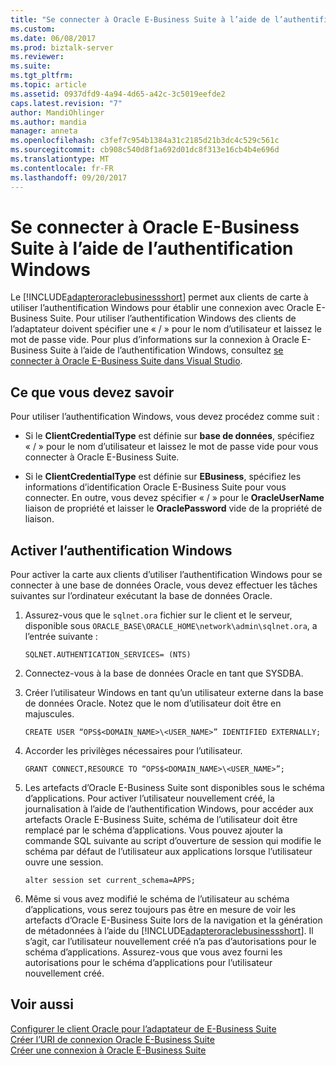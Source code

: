 ```yaml
---
title: "Se connecter à Oracle E-Business Suite à l’aide de l’authentification Windows | Documents Microsoft"
ms.custom: 
ms.date: 06/08/2017
ms.prod: biztalk-server
ms.reviewer: 
ms.suite: 
ms.tgt_pltfrm: 
ms.topic: article
ms.assetid: 0937dfd9-4a94-4d65-a42c-3c5019eefde2
caps.latest.revision: "7"
author: MandiOhlinger
ms.author: mandia
manager: anneta
ms.openlocfilehash: c3fef7c954b1384a31c2185d21b3dc4c529c561c
ms.sourcegitcommit: cb908c540d8f1a692d01dc8f313e16cb4b4e696d
ms.translationtype: MT
ms.contentlocale: fr-FR
ms.lasthandoff: 09/20/2017
---
```

# <a name="connect-to-oracle-e-business-suite-using-windows-authentication"></a>Se connecter à Oracle E-Business Suite à l’aide de l’authentification Windows
Le [!INCLUDE[adapteroraclebusinessshort](../../includes/adapteroraclebusinessshort-md.md)] permet aux clients de carte à utiliser l’authentification Windows pour établir une connexion avec Oracle E-Business Suite. Pour utiliser l’authentification Windows des clients de l’adaptateur doivent spécifier une « / » pour le nom d’utilisateur et laissez le mot de passe vide. Pour plus d’informations sur la connexion à Oracle E-Business Suite à l’aide de l’authentification Windows, consultez [se connecter à Oracle E-Business Suite dans Visual Studio](../../adapters-and-accelerators/adapter-oracle-ebs/connect-to-the-oracle-e-business-suite-in-visual-studio.md).  

## <a name="what-you-need-to-know"></a>Ce que vous devez savoir  
 Pour utiliser l’authentification Windows, vous devez procédez comme suit :  
  
-   Si le **ClientCredentialType** est définie sur **base de données**, spécifiez « / » pour le nom d’utilisateur et laissez le mot de passe vide pour vous connecter à Oracle E-Business Suite.  
  
-   Si le **ClientCredentialType** est définie sur **EBusiness**, spécifiez les informations d’identification Oracle E-Business Suite pour vous connecter. En outre, vous devez spécifier « / » pour le **OracleUserName** liaison de propriété et laisser le **OraclePassword** vide de la propriété de liaison.  

## <a name="enable-windows-authentication"></a>Activer l’authentification Windows  
 Pour activer la carte aux clients d’utiliser l’authentification Windows pour se connecter à une base de données Oracle, vous devez effectuer les tâches suivantes sur l’ordinateur exécutant la base de données Oracle.  
  
1.  Assurez-vous que le `sqlnet.ora` fichier sur le client et le serveur, disponible sous `ORACLE_BASE\ORACLE_HOME\network\admin\sqlnet.ora`, a l’entrée suivante :  
  
    ```  
    SQLNET.AUTHENTICATION_SERVICES= (NTS)  
    ```  
  
2.  Connectez-vous à la base de données Oracle en tant que SYSDBA.  
  
3.  Créer l’utilisateur Windows en tant qu’un utilisateur externe dans la base de données Oracle. Notez que le nom d’utilisateur doit être en majuscules.  
  
    ```  
    CREATE USER “OPS$<DOMAIN_NAME>\<USER_NAME>” IDENTIFIED EXTERNALLY;  
    ```  
  
4.  Accorder les privilèges nécessaires pour l’utilisateur.  
  
    ```  
    GRANT CONNECT,RESOURCE TO “OPS$<DOMAIN_NAME>\<USER_NAME>”;  
    ```  
  
5.  Les artefacts d’Oracle E-Business Suite sont disponibles sous le schéma d’applications. Pour activer l’utilisateur nouvellement créé, la journalisation à l’aide de l’authentification Windows, pour accéder aux artefacts Oracle E-Business Suite, schéma de l’utilisateur doit être remplacé par le schéma d’applications. Vous pouvez ajouter la commande SQL suivante au script d’ouverture de session qui modifie le schéma par défaut de l’utilisateur aux applications lorsque l’utilisateur ouvre une session.  
  
    ```  
    alter session set current_schema=APPS;  
    ```  
  
6.  Même si vous avez modifié le schéma de l’utilisateur au schéma d’applications, vous serez toujours pas être en mesure de voir les artefacts d’Oracle E-Business Suite lors de la navigation et la génération de métadonnées à l’aide du [!INCLUDE[adapteroraclebusinessshort](../../includes/adapteroraclebusinessshort-md.md)]. Il s’agit, car l’utilisateur nouvellement créé n’a pas d’autorisations pour le schéma d’applications. Assurez-vous que vous avez fourni les autorisations pour le schéma d’applications pour l’utilisateur nouvellement créé.  
  
## <a name="see-also"></a>Voir aussi  
[Configurer le client Oracle pour l’adaptateur de E-Business Suite](../../adapters-and-accelerators/adapter-oracle-ebs/configure-the-oracle-client-for-the-e-business-suite-adapter.md)   
[Créer l’URI de connexion Oracle E-Business Suite](../../adapters-and-accelerators/adapter-oracle-ebs/create-the-oracle-e-business-suite-connection-uri.md)  
 [Créer une connexion à Oracle E-Business Suite](../../adapters-and-accelerators/adapter-oracle-ebs/create-a-connection-to-oracle-e-business-suite.md)